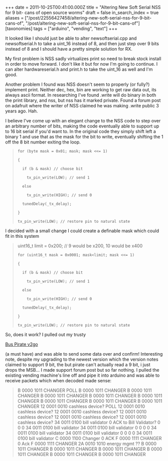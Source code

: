 +++
date = 2011-10-25T00:41:00.000Z
title = "Altering New Soft Serial NSS for 9 bit- cans of open source worms"
draft = false
in_search_index = true
aliases = ["/post/22556427458/altering-new-soft-serial-nss-for-9-bit-cans-of", "/post/altering-new-soft-serial-nss-for-9-bit-cans-of"]
[taxonomies]
tags = ["arduino", "vending", "text"]
+++

It looked like I should just be able to alter newsoftserial.cpp and newsoftserial.h  to take a uint_16 instead of 8, and then just step over 9 bits instead of 8 and I should have a pretty simple solution for RX.

<!-- more --> 

My first problem is NSS sadly virtualizes print so need to break stock install in order to move forward. I don't like it but for now I'm going to continue. I can alter hardwareserial.h and print.h to take the uint_16 as well and I'm good.

Another problem I found was NSS doesn't seem to properly (or fully?) implement print.  Neither dec, hex, bin are working to get raw data out, its always ascii format.  In researching I've found .write will do binary in both the print library, and nss, but nss has it marked private.  Found a forum post on adafruit where the writer of NSS claimed he was making .write public 3 years ago. Hah.

I believe I've come up with an elegant change to the NSS code to step over an arbitrary number of bits, making the code eventually able to support up to 16 bit serial if you'd want to. In the original code they simply shift left a binary 1 and use that as the mask for the bit to write, eventually shifting the 1 off the 8 bit number exiting the loop. 

>     for (byte mask = 0x01; mask; mask <<= 1) 
> 
>     {
> 
>       if (b & mask) // choose bit
> 
>         tx_pin_write(LOW); // send 1
> 
>       else
> 
>         tx_pin_write(HIGH); // send 0
> 
>       tunedDelay(_tx_delay);
> 
>     }
> 
>     tx_pin_write(LOW); // restore pin to natural state

I decided with a small change I could create a definable mask which could fit in this system

>   uint16_t limit = 0x200; // 9 would be x200, 10 would be x400 
> 
>     for (uint16_t mask = 0x0001; mask<limit; mask <<= 1)
> 
>     {
> 
>       if (b & mask) // choose bit
> 
>         tx_pin_write(LOW); // send 1
> 
>       else
> 
>         tx_pin_write(HIGH); // send 0
> 
>       tunedDelay(_tx_delay);
> 
>     }
> 
>     tx_pin_write(LOW); // restore pin to natural state

So, does it work?  I pulled out my trusty 

[Bus Pirate v2go](http://dangerousprototypes.com/bus-pirate-manual/)

(a must have) and was able to send some data over and confirm! Interesting note, despite my upgrading to the newest version which the version notes claimed to support 9 bit, the but pirate can't actually read a 9 bit, i just drops the MSB...  I made support forum post but so far nothing. I pulled the existing vending machine's line off and pipe it into arduino and was able to receive packets which when decoded made sense: 

> B 0000 1011  CHANGER  POLL B 0000 1011  CHANGER B 0000 1011  CHANGER B 0000 1011  CHANGER B 0000 1011  CHANGER B 0000 1011  CHANGER B 0000 1011  CHANGER B 0000 1011  CHANGER B 0000 1011  CHANGER 12 0001 0010 cashless device? POLL 12 0001 0010 cashless device? 12 0001 0010 cashless device? 12 0001 0010 cashless device? 12 0001 0010 cashless device? 12 0001 0010 cashless device? 34 0011 0100 bill validator 0 ACK to Bill Validator? 0 0 0 34 0011 0100 bill validator 34 0011 0100 bill validator 0 0 0 0 34 0011 0100 bill validator 34 0011 0100 bill validator 0 0 0 0 34 0011 0100 bill validator C 0000 1100 Changer 0 ACK F 0000 1111  CHANGER 0 Ack F 0000 1111  CHANGER 2A 0010 1010 energy mgmt ?? B 0000 1011  CHANGER B 0000 1011  CHANGER B 0000 1011  CHANGER B 0000 1011  CHANGER B 0000 1011  CHANGER B 0000 1011  CHANGER 
